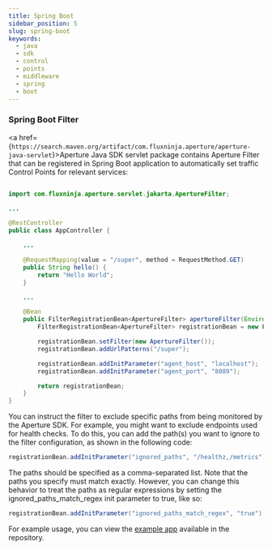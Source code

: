 ```yaml
---
title: Spring Boot
sidebar_position: 5
slug: spring-boot
keywords:
  - java
  - sdk
  - control
  - points
  - middleware
  - spring
  - boot
---
```


### Spring Boot Filter

<a
href={`https://search.maven.org/artifact/com.fluxninja.aperture/aperture-java-servlet`}>Aperture
Java SDK servlet package</a> contains Aperture Filter that can be registered in
Spring Boot application to automatically set traffic Control Points for relevant
services:

```java

import com.fluxninja.aperture.servlet.jakarta.ApertureFilter;

...

@RestController
public class AppController {

    ...

    @RequestMapping(value = "/super", method = RequestMethod.GET)
    public String hello() {
        return "Hello World";
    }

    ...

    @Bean
    public FilterRegistrationBean<ApertureFilter> apertureFilter(Environment env){
        FilterRegistrationBean<ApertureFilter> registrationBean = new FilterRegistrationBean<>();

        registrationBean.setFilter(new ApertureFilter());
        registrationBean.addUrlPatterns("/super");

        registrationBean.addInitParameter("agent_host", "localhost");
        registrationBean.addInitParameter("agent_port", "8089");

        return registrationBean;
    }
}
```

You can instruct the filter to exclude specific paths from being monitored by
the Aperture SDK. For example, you might want to exclude endpoints used for
health checks. To do this, you can add the path(s) you want to ignore to the
filter configuration, as shown in the following code:

```java
registrationBean.addInitParameter("ignored_paths", "/healthz,/metrics");
```

The paths should be specified as a comma-separated list. Note that the paths you
specify must match exactly. However, you can change this behavior to treat the
paths as regular expressions by setting the ignored_paths_match_regex init
parameter to true, like so:

```java
registrationBean.addInitParameter("ignored_paths_match_regex", "true");
```

For example usage, you can view the [example app][spring-example] available in
the repository.

[spring-example]:
  https://github.com/fluxninja/aperture-java/tree/releases/aperture-java/v1.0.0/examples/spring-example
